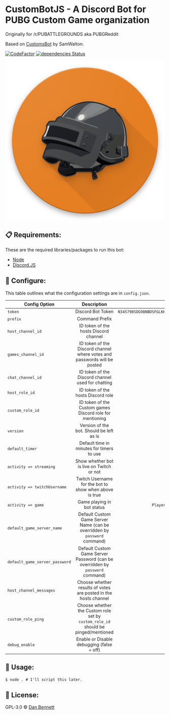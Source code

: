 # CustomBotJS - A Discord Bot for PUBG Custom Game organization

Originally for /r/PUBATTLEGROUNDS aka PUBGReddit

Based on [CustomsBot](https://github.com/Samwalton9/CustomsBot) by SamWalton.

[![CodeFactor](https://www.codefactor.io/repository/github/danbennettuk/custombotjs/badge?style=flat-square)](https://www.codefactor.io/repository/github/danbennettuk/custombotjs) [![dependencies Status](https://david-dm.org/DanBennettUK/CustomBotJS/status.svg?style=flat-square)](https://david-dm.org/DanBennettUK/CustomBotJS)

<div align="center">
    <img src="./botlogo.png" />
</div>

## 📋 Requirements:

These are the required libraries/packages to run this bot:

-   [Node](https://nodejs.org/en/)
-   [Discord.JS](https://discord.js.org)

## 🔧 Configure:

This table outlines what the configuration settings are in `config.json`.

| Config Option                  |                                    Description                                    |                            Example                            |
| ------------------------------ | :-------------------------------------------------------------------------------: | :-----------------------------------------------------------: |
| `token`                        |                                 Discord Bot Token                                 | `N345798SDG98NBDSFGLKHlh4.8sdglh.dfg8oe4lkndf_dhg0934sg2qevM` |
| `prefix`                       |                                  Command Prefix                                   |                              `$`                              |
| `host_channel_id`              |                       ID token of the hosts Discord channel                       |                       `40972350972635`                        |
| `games_channel_id`             |     ID token of the Discord channel where votes and passwords will be posted      |                       `40972350972635`                        |
| `chat_channel_id`              |                 ID token of the Discord channel used for chatting                 |                       `40972350972635`                        |
| `host_role_id`                 |                        ID token of the hosts Discord role                         |                       `40972350972635`                        |
| `custom_role_id`               |             ID token of the Custom games Discord role for mentioning              |                       `40972350972635`                        |
| `version`                      |                     Version of the bot. Should be left as is                      |                            `0.0.1`                            |
| `default_timer`                |                     Default time in minutes for timers to use                     |                              `2`                              |
| `activity => streaming`        |                     Show whether bot is live on Twitch or not                     |                            `false`                            |
| `activity => twitchUsername`   |              Twitch Username for the bot to show when above is true               |                         `DanBennett`                          |
| `activity => game`             |                            Game playing in bot status                             |                `PlayerUnknown's BattleGrounds`                |
| `default_game_server_name`     |     Default Custom Game Server Name (can be overridden by `password` command)     |                            `true`                             |
| `default_game_server_password` |   Default Custom Game Server Password (can be overridden by `password` command)   |                            `true`                             |
| `host_channel_messages`        |          Choose whether results of votes are posted in the hosts channel          |                            `true`                             |
| `custom_role_ping`             | Choose whether the Custom role set by `custom_role_id` should be pinged/mentioned |                            `true`                             |
| `debug_enable`                 |                     Enable or Disable debugging (false = off)                     |                            `false`                            |

## 🚀 Usage:

```shell
$ node . # I'll script this later.
```

## 📄 License:

GPL-3.0 © [Dan Bennett](https://github.com/DanBennettUK/CustomBotJS/blob/master/LICENSE)
